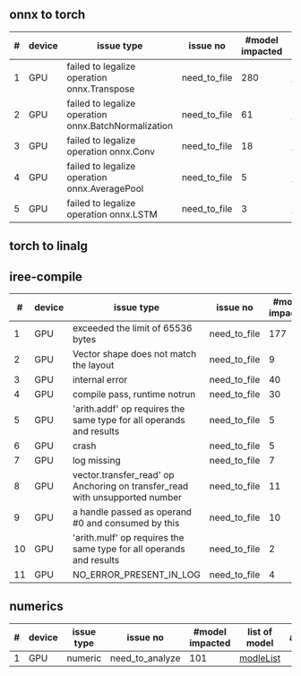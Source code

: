 
## onnx to torch

|#|device |issue type| issue no | #model impacted | list of model | assignee |
|---|---|---|---|---|---|---|
|1|GPU|failed to legalize operation onnx.Transpose|need_to_file|280|[modleList](./onnx-to-torch/onnx_transpose)||
|2|GPU|failed to legalize operation onnx.BatchNormalization|need_to_file|61|[modleList](./onnx-to-torch/onnx_transpose)||
|3|GPU|failed to legalize operation onnx.Conv|need_to_file|18|[modleList](./onnx-to-torch/onnx_conv)||
|4|GPU|failed to legalize operation onnx.AveragePool|need_to_file|5|[modleList](./onnx-to-torch/onnx_averagepool)||
|5|GPU|failed to legalize operation onnx.LSTM|need_to_file|3|[modleList](./onnx-to-torch/onnx_averagepool)||








## torch to linalg






## iree-compile


|#|device |issue type| issue no | #model impacted | list of model | assignee |
|---|---|---|---|---|---|---|
|1|GPU|exceeded the limit of 65536 bytes|need_to_file|177|[modleList](./iree-compile/size_limit)||
|2|GPU|Vector shape does not match the layout|need_to_file|9|[modleList](./iree-compile/shape_mismatch)||
|3|GPU|internal error |need_to_file|40|[modleList](./iree-compile/internal_error)||
|4|GPU|compile pass, runtime notrun  |need_to_file|30|[modleList](./iree-compile/compile_pass_runtime_not_run)||
|5|GPU|'arith.addf' op requires the same type for all operands and results |need_to_file|5|[modleList](./iree-compile/arith_addf)||
|6|GPU| crash |need_to_file|5|[modleList](./iree-compile/crash)||
|7|GPU| log missing |need_to_file|7|[modleList](./iree-compile/log_not_present)||
|8|GPU| vector.transfer_read' op Anchoring on transfer_read with unsupported number  |need_to_file|11|[modleList](./iree-compile/transfer_read)||
|9|GPU| a handle passed as operand #0 and consumed by this  |need_to_file|10|[modleList](./iree-compile/operand)||
|10|GPU| 'arith.mulf' op requires the same type for all operands and results  |need_to_file|2|[modleList](./iree-compile/arith_mulf)||
|11|GPU| NO_ERROR_PRESENT_IN_LOG  |need_to_file|4|[modleList](./iree-compile/no_error_in_log)||




## numerics


|#|device |issue type| issue no | #model impacted | list of model | assignee |
|---|---|---|---|---|---|---|
|1|GPU|numeric|need_to_analyze|101|[modleList](./numerics/modelList)||
